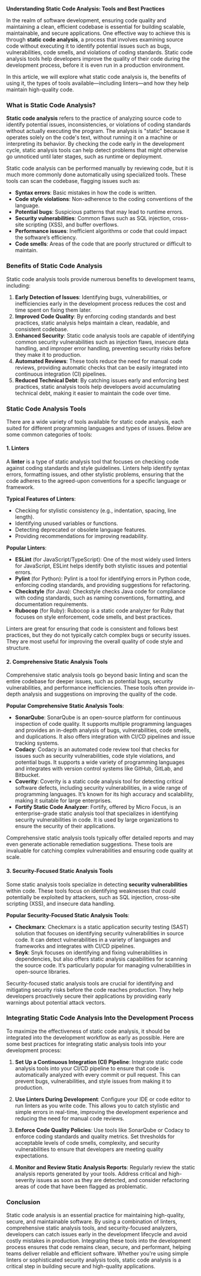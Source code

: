 **Understanding Static Code Analysis: Tools and Best Practices**

In the realm of software development, ensuring code quality and maintaining a clean, efficient codebase is essential for building scalable, maintainable, and secure applications. One effective way to achieve this is through **static code analysis**, a process that involves examining source code without executing it to identify potential issues such as bugs, vulnerabilities, code smells, and violations of coding standards. Static code analysis tools help developers improve the quality of their code during the development process, before it is even run in a production environment.

In this article, we will explore what static code analysis is, the benefits of using it, the types of tools available—including linters—and how they help maintain high-quality code.

### What is Static Code Analysis?

**Static code analysis** refers to the practice of analyzing source code to identify potential issues, inconsistencies, or violations of coding standards without actually executing the program. The analysis is "static" because it operates solely on the code's text, without running it on a machine or interpreting its behavior. By checking the code early in the development cycle, static analysis tools can help detect problems that might otherwise go unnoticed until later stages, such as runtime or deployment.

Static code analysis can be performed manually by reviewing code, but it is much more commonly done automatically using specialized tools. These tools can scan the codebase, flagging issues such as:
- **Syntax errors**: Basic mistakes in how the code is written.
- **Code style violations**: Non-adherence to the coding conventions of the language.
- **Potential bugs**: Suspicious patterns that may lead to runtime errors.
- **Security vulnerabilities**: Common flaws such as SQL injection, cross-site scripting (XSS), and buffer overflows.
- **Performance issues**: Inefficient algorithms or code that could impact the software’s efficiency.
- **Code smells**: Areas of the code that are poorly structured or difficult to maintain.

### Benefits of Static Code Analysis

Static code analysis tools provide numerous benefits to development teams, including:
1. **Early Detection of Issues**: Identifying bugs, vulnerabilities, or inefficiencies early in the development process reduces the cost and time spent on fixing them later.
2. **Improved Code Quality**: By enforcing coding standards and best practices, static analysis helps maintain a clean, readable, and consistent codebase.
3. **Enhanced Security**: Static code analysis tools are capable of identifying common security vulnerabilities such as injection flaws, insecure data handling, and improper error handling, preventing security risks before they make it to production.
4. **Automated Reviews**: These tools reduce the need for manual code reviews, providing automatic checks that can be easily integrated into continuous integration (CI) pipelines.
5. **Reduced Technical Debt**: By catching issues early and enforcing best practices, static analysis tools help developers avoid accumulating technical debt, making it easier to maintain the code over time.

### Static Code Analysis Tools

There are a wide variety of tools available for static code analysis, each suited for different programming languages and types of issues. Below are some common categories of tools:

#### 1. **Linters**

A **linter** is a type of static analysis tool that focuses on checking code against coding standards and style guidelines. Linters help identify syntax errors, formatting issues, and other stylistic problems, ensuring that the code adheres to the agreed-upon conventions for a specific language or framework.

**Typical Features of Linters**:
- Checking for stylistic consistency (e.g., indentation, spacing, line length).
- Identifying unused variables or functions.
- Detecting deprecated or obsolete language features.
- Providing recommendations for improving readability.

**Popular Linters**:
- **ESLint** (for JavaScript/TypeScript): One of the most widely used linters for JavaScript, ESLint helps identify both stylistic issues and potential errors.
- **Pylint** (for Python): Pylint is a tool for identifying errors in Python code, enforcing coding standards, and providing suggestions for refactoring.
- **Checkstyle** (for Java): Checkstyle checks Java code for compliance with coding standards, such as naming conventions, formatting, and documentation requirements.
- **Rubocop** (for Ruby): Rubocop is a static code analyzer for Ruby that focuses on style enforcement, code smells, and best practices.

Linters are great for ensuring that code is consistent and follows best practices, but they do not typically catch complex bugs or security issues. They are most useful for improving the overall quality of code style and structure.

#### 2. **Comprehensive Static Analysis Tools**

Comprehensive static analysis tools go beyond basic linting and scan the entire codebase for deeper issues, such as potential bugs, security vulnerabilities, and performance inefficiencies. These tools often provide in-depth analysis and suggestions on improving the quality of the code.

**Popular Comprehensive Static Analysis Tools**:
- **SonarQube**: SonarQube is an open-source platform for continuous inspection of code quality. It supports multiple programming languages and provides an in-depth analysis of bugs, vulnerabilities, code smells, and duplications. It also offers integration with CI/CD pipelines and issue tracking systems.
- **Codacy**: Codacy is an automated code review tool that checks for issues such as security vulnerabilities, code style violations, and potential bugs. It supports a wide variety of programming languages and integrates with version control systems like GitHub, GitLab, and Bitbucket.
- **Coverity**: Coverity is a static code analysis tool for detecting critical software defects, including security vulnerabilities, in a wide range of programming languages. It’s known for its high accuracy and scalability, making it suitable for large enterprises.
- **Fortify Static Code Analyzer**: Fortify, offered by Micro Focus, is an enterprise-grade static analysis tool that specializes in identifying security vulnerabilities in code. It is used by large organizations to ensure the security of their applications.

Comprehensive static analysis tools typically offer detailed reports and may even generate actionable remediation suggestions. These tools are invaluable for catching complex vulnerabilities and ensuring code quality at scale.

#### 3. **Security-Focused Static Analysis Tools**

Some static analysis tools specialize in detecting **security vulnerabilities** within code. These tools focus on identifying weaknesses that could potentially be exploited by attackers, such as SQL injection, cross-site scripting (XSS), and insecure data handling.

**Popular Security-Focused Static Analysis Tools**:
- **Checkmarx**: Checkmarx is a static application security testing (SAST) solution that focuses on identifying security vulnerabilities in source code. It can detect vulnerabilities in a variety of languages and frameworks and integrates with CI/CD pipelines.
- **Snyk**: Snyk focuses on identifying and fixing vulnerabilities in dependencies, but also offers static analysis capabilities for scanning the source code. It’s particularly popular for managing vulnerabilities in open-source libraries.

Security-focused static analysis tools are crucial for identifying and mitigating security risks before the code reaches production. They help developers proactively secure their applications by providing early warnings about potential attack vectors.

### Integrating Static Code Analysis Into the Development Process

To maximize the effectiveness of static code analysis, it should be integrated into the development workflow as early as possible. Here are some best practices for integrating static analysis tools into your development process:

1. **Set Up a Continuous Integration (CI) Pipeline**: Integrate static code analysis tools into your CI/CD pipeline to ensure that code is automatically analyzed with every commit or pull request. This can prevent bugs, vulnerabilities, and style issues from making it to production.
   
2. **Use Linters During Development**: Configure your IDE or code editor to run linters as you write code. This allows you to catch stylistic and simple errors in real-time, improving the development experience and reducing the need for manual code reviews.
   
3. **Enforce Code Quality Policies**: Use tools like SonarQube or Codacy to enforce coding standards and quality metrics. Set thresholds for acceptable levels of code smells, complexity, and security vulnerabilities to ensure that developers are meeting quality expectations.

4. **Monitor and Review Static Analysis Reports**: Regularly review the static analysis reports generated by your tools. Address critical and high-severity issues as soon as they are detected, and consider refactoring areas of code that have been flagged as problematic.

### Conclusion

Static code analysis is an essential practice for maintaining high-quality, secure, and maintainable software. By using a combination of linters, comprehensive static analysis tools, and security-focused analyzers, developers can catch issues early in the development lifecycle and avoid costly mistakes in production. Integrating these tools into the development process ensures that code remains clean, secure, and performant, helping teams deliver reliable and efficient software. Whether you're using simple linters or sophisticated security analysis tools, static code analysis is a critical step in building secure and high-quality applications.